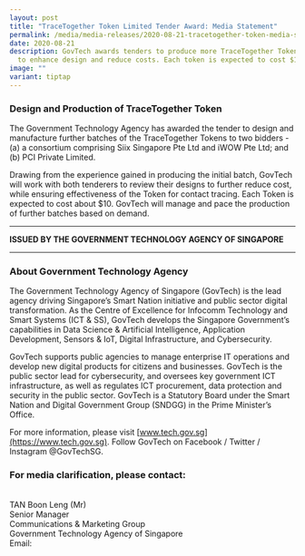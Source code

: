 ```yaml
---
layout: post
title: "TraceTogether Token Limited Tender Award: Media Statement"
permalink: /media/media-releases/2020-08-21-tracetogether-token-media-statement-2/
date: 2020-08-21
description: GovTech awards tenders to produce more TraceTogether Tokens, aiming
  to enhance design and reduce costs. Each token is expected to cost $10.
image: ""
variant: tiptap
---
```

### **Design and Production of TraceTogether Token**

The Government Technology Agency has awarded the tender to design and manufacture further batches of the TraceTogether Tokens to two bidders - (a) a consortium comprising Siix Singapore Pte Ltd and iWOW Pte Ltd; and (b) PCI Private Limited. 

Drawing from the experience gained in producing the initial batch, GovTech will work with both tenderers to review their designs to further reduce cost, while ensuring effectiveness of the Token for contact tracing.  Each Token is expected to cost about $10. GovTech will manage and pace the production of further batches based on demand.

---

**ISSUED BY THE GOVERNMENT TECHNOLOGY AGENCY OF SINGAPORE**

---
### **About Government Technology Agency**
The Government Technology Agency of Singapore (GovTech) is the lead agency driving Singapore’s Smart Nation initiative and public sector digital transformation. As the Centre of Excellence for Infocomm Technology and Smart Systems (ICT &amp; SS), GovTech develops the Singapore Government’s capabilities in Data Science &amp; Artificial Intelligence, Application Development, Sensors &amp; IoT, Digital Infrastructure, and Cybersecurity. 
 
GovTech supports public agencies to manage enterprise IT operations and develop new digital products for citizens and businesses. GovTech is the public sector lead for cybersecurity, and oversees key government ICT infrastructure, as well as regulates ICT procurement, data protection and security in the public sector. GovTech is a Statutory Board under the Smart Nation and Digital Government Group (SNDGG) in the Prime Minister’s Office. 

For more information, please visit [www.tech.gov.sg](https://www.tech.gov.sg). Follow GovTech on Facebook / Twitter / Instagram @GovTechSG.



### **For media clarification, please contact:**

<br>TAN Boon Leng (Mr)
<br>Senior Manager
<br>Communications &amp; Marketing Group
<br>Government Technology Agency of Singapore
<br>Email:
